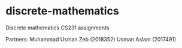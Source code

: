 # discrete-mathematics
Discrete mathematics CS231 assignments

Partners:
Muhammad Usman Zeb (2018352)
Usman Aslam (2017491)
